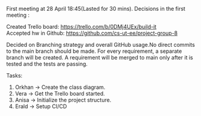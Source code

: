 First meeting at 28 April 18:45(Lasted for 30 mins).
Decisions in the first meeting : 

Created Trello board:  https://trello.com/b/0DMj4UEx/build-it <br/>
Accepted hw in Github:  https://github.com/cs-ut-ee/project-group-8

Decided on Branching strategy and overall GitHub usage.No direct commits to the main branch should be made. For every requirement, a separate branch will be created. A requirement will be merged to main only after it is tested and the tests are passing.

Tasks:
1. Orkhan -> Create the class diagram. <br/>
2. Vera -> Get the Trello board started. <br/>
3. Anisa -> Initialize the project structure. <br/>
4. Erald -> Setup CI/CD
